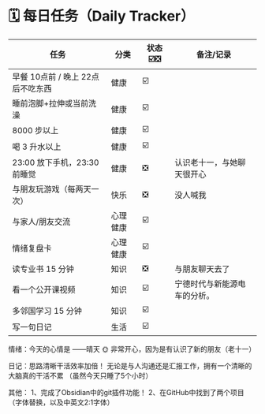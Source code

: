 # **🗓️ 每日任务（Daily Tracker）**

| 任务                    | 分类   | 状态 ☑️❎️ | 备注/记录          |
| --------------------- | ---- | ------- | -------------- |
| 早餐 10点前 / 晚上 22点后不吃东西 | 健康   | ☑️      |                |
| 睡前泡脚+拉伸或当前洗澡          | 健康   | ☑️      |                |
| 8000 步以上              | 健康   | ☑️      |                |
| 喝 3 升水以上              | 健康   | ☑️      |                |
| 23:00 放下手机，23:30 前睡觉  | 健康   | ❎️      | 认识老十一，与她聊天很开心  |
| 与朋友玩游戏（每两天一次）         | 快乐   | ❎️      | 没人喊我           |
| 与家人/朋友交流              | 心理健康 | ☑️      |                |
| 情绪复盘卡                 | 心理健康 | ☑️      |                |
| 读专业书 15 分钟            | 知识   | ❎️      | 与朋友聊天去了        |
| 看一个公开课视频              | 知识   | ☑️      | 宁德时代与新能源电车的分析。 |
| 多邻国学习 15 分钟           | 知识   | ☑️      |                |
| 写一句日记                 | 生活   | ☑️      |                |

情绪：今天的心情是 ——晴天 🌞
非常开心，因为是有认识了新的朋友（老十一）


日记：思路清晰干活效率加倍！
无论是与人沟通还是汇报工作，拥有一个清晰的大脑真的干活不累
（虽然今天只睡了5个小时）

其他：
1、完成了Obsidian中的git插件功能！
2、在GitHub中找到了两个项目（字体替换，以及中英文2:1字体）
